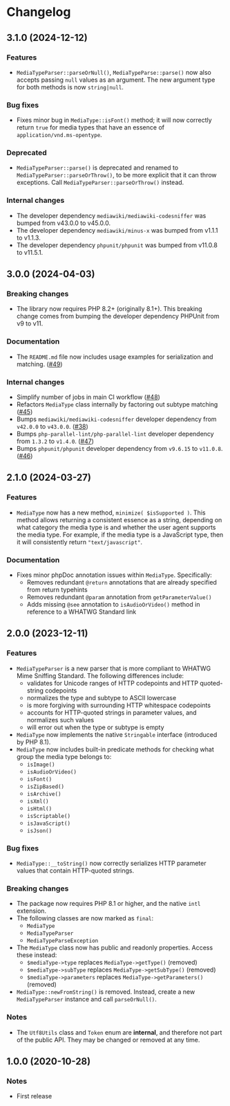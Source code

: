 # Changelog

## 3.1.0 (2024-12-12)

### Features
- `MediaTypeParser::parseOrNull()`, `MediaTypeParse::parse()` now also accepts passing `null` values as an argument. The new argument type for both methods is now `string|null`.

### Bug fixes
- Fixes minor bug in `MediaType::isFont()` method; it will now correctly return `true` for media types that have an essence of `application/vnd.ms-opentype`.

### Deprecated
- `MediaTypeParser::parse()` is deprecated and renamed to `MediaTypeParser::parseOrThrow()`, to be more explicit that it can throw exceptions. Call `MediaTypeParser::parseOrThrow()` instead.

### Internal changes
- The developer dependency `mediawiki/mediawiki-codesniffer` was bumped from v43.0.0 to v45.0.0.
- The developer dependency `mediawiki/minus-x` was bumped from v1.1.1 to v1.1.3.
- The developer dependency `phpunit/phpunit` was bumped from v11.0.8 to v11.5.1.

## 3.0.0 (2024-04-03)

### Breaking changes
- The library now requires PHP 8.2+ (originally 8.1+). This breaking change comes from bumping the developer dependency PHPUnit from v9 to v11.

### Documentation
- The `README.md` file now includes usage examples for serialization and matching. ([#49](https://github.com/neoncitylights/php-media-type/pull/49))

### Internal changes
- Simplify number of jobs in main CI workflow ([#48](https://github.com/neoncitylights/php-media-type/pull/48))
- Refactors `MediaType` class internally by factoring out subtype matching ([#45](https://github.com/neoncitylights/php-media-type/pull/45))
- Bumps `mediawiki/mediawiki-codesniffer` developer dependency from `v42.0.0` to `v43.0.0`. ([#38](https://github.com/neoncitylights/php-media-type/pull/38))
- Bumps `php-parallel-lint/php-parallel-lint` developer dependency from `1.3.2` to `v1.4.0`. ([#47](https://github.com/neoncitylights/php-media-type/pull/47))
- Bumps `phpunit/phpunit` developer dependency from `v9.6.15` to `v11.0.8`. ([#46](https://github.com/neoncitylights/php-media-type/pull/46))

## 2.1.0 (2024-03-27)

### Features
- `MediaType` now has a new method, `minimize( $isSupported )`. This method allows returning a consistent essence as a string, depending on what category the media type is and whether the user agent supports the media type. For example, if the media type is a JavaScript type, then it will consistently return `"text/javascript"`.

### Documentation
- Fixes minor phpDoc annotation issues within `MediaType`. Specifically:
  - Removes redundant `@return` annotations that are already specified from return typehints
  - Removes redundant `@param` annotation from `getParameterValue()`
  - Adds missing `@see` annotation to `isAudioOrVideo()` method in reference to a WHATWG Standard link

## 2.0.0 (2023-12-11)

### Features
 - `MediaTypeParser` is a new parser that is more compliant to WHATWG Mime Sniffing Standard. The following differences include:
   - validates for Unicode ranges of HTTP codepoints and HTTP quoted-string codepoints
   - normalizes the type and subtype to ASCII lowercase
   - is more forgiving with surrounding HTTP whitespace codepoints
   - accounts for HTTP-quoted strings in parameter values, and normalizes such values
   - will error out when the type or subtype is empty
 - `MediaType` now implements the native `Stringable` interface (introduced by PHP 8.1).
 - `MediaType` now includes built-in predicate methods for checking what group the media type belongs to:
   - `isImage()`
   - `isAudioOrVideo()`
   - `isFont()`
   - `isZipBased()`
   - `isArchive()`
   - `isXml()`
   - `isHtml()`
   - `isScriptable()`
   - `isJavaScript()`
   - `isJson()`

### Bug fixes
 - `MediaType::__toString()` now correctly serializes HTTP parameter values that contain HTTP-quoted strings.

### Breaking changes
 - The package now requires PHP 8.1 or higher, and the native `intl` extension.
 - The following classes are now marked as `final`:
   - `MediaType`
   - `MediaTypeParser`
   - `MediaTypeParseException`
 - The `MediaType` class now has public and readonly properties. Access these instead:
   - `$mediaType->type` replaces `MediaType->getType()` (removed)
   - `$mediaType->subType` replaces `MediaType->getSubType()` (removed)
   - `$mediaType->parameters` replaces `MediaType->getParameters()` (removed)
 - `MediaType::newFromString()` is removed. Instead, create a new `MediaTypeParser` instance and call `parseOrNull()`.

### Notes
 - The `Utf8Utils` class and `Token` enum are **internal**, and therefore not part of the public API. They may be changed or removed at any time.

## 1.0.0 (2020-10-28)

### Notes
 - First release
